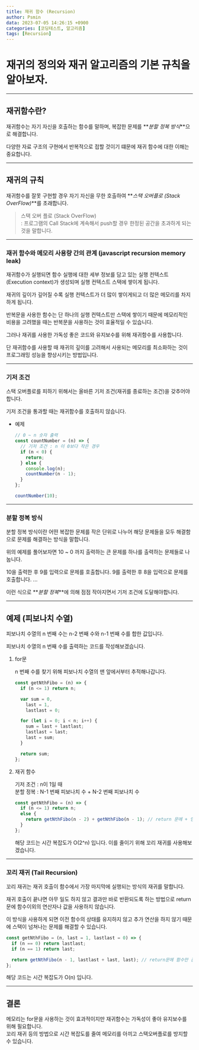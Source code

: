```yaml
---
title: 재귀 함수 (Recursion)
author: Psmin
data: 2023-07-05 14:26:15 +0900
categories: [코딩테스트, 알고리즘]
tags: [Recursion]
---
```


# 재귀의 정의와 재귀 알고리즘의 기본 규칙을 알아보자.

---

## 재귀함수란?

재귀함수는 자기 자신을 호출하는 함수를 말하며, 복잡한 문제를 **_분할 정복 방식_**으로 해결합니다.

다양한 자료 구조의 구현에서 반복적으로 접할 것이기 떄문에 재귀 함수에 대한 이해는 중요합니다.

---

## 재귀의 규칙

재귀함수를 잘못 구현할 경우 자기 자신을 무한 호출하여 **_스택 오버플로 (Stack OverFlow)_**를 초래합니다.

> 스택 오버 플로 (Stack OverFlow)  
> : 프로그램의 Call Stack에 계속해서 push할 경우 한정된 공간을 초과하게 되는 것을 말합니다.

---

### 재귀 함수와 메모리 사용량 간의 관계 (javascript recursion memory leak)

재귀함수가 실행되면 함수 실행에 대한 세부 정보를 담고 있는 실행 컨텍스트 (Execution context)가 생성되며 실행 컨텍스트 스택에 쌓이게 됩니다.

재귀의 깊이가 깊어질 수록 실행 컨텍스트가 더 많이 쌓이게되고 더 많은 메모리를 차지하게 됩니다.

반복문을 사용한 함수는 단 하나의 실행 컨텍스트만 스택에 쌓이기 때문에 메모리적인 비용을 고려했을 때는 반복문을 사용하는 것이 효율적일 수 있습니다.

그러나 재귀를 사용한 가독성 좋은 코드와 유지보수를 위해 재귀함수를 사용합니다.

단 재귀함수를 사용할 때 재귀의 깊이를 고려해서 사용되는 메모리를 최소화하는 것이 프로그래밍 성능을 향상시키는 방법입니다.

---

### 기저 조건

스택 오버플로를 피하기 위해서는 올바른 기저 조건(재귀를 종료하는 조건)을 갖추어야 합니다.

기저 조건을 통과할 때는 재귀함수를 호출하지 않습니다.

- 예제

  ```js
  // 0 ~ n 숫자 출력
  const countNumber = (n) => {
    // 기저 조건 : n 이 0보다 작은 경우
    if (n < 0) {
      return;
    } else {
      console.log(n);
      countNumber(n - 1);
    }
  };

  countNumber(10);
  ```

---

### 분할 정복 방식

분할 정복 방식이란 어떤 복잡한 문제를 작은 단위로 나누어 해당 문제들을 모두 해결함으로 문제를 해결하는 방식을 말합니다.

위의 예제를 풀어보자면 10 ~ 0 까지 출력하는 큰 문제를 하나를 출력하는 문제들로 나눕니다.

10을 출력한 후 9를 입력으로 문제를 호출합니다.
9를 출력한 후 8을 입력으로 문제를 호출합니다.
...

이런 식으로 **_분할 정복_**에 의해 점점 작아지면서 기저 조건에 도달해야합니다.

---

## 예제 (피보나치 수열)

피보나치 수열의 n 번째 수는 n-2 번째 수와 n-1 번째 수를 합한 값입니다.

피보나치 수열의 n 번째 수를 출력하는 코드를 작성해보겠습니다.

1. for문

   n 번째 수를 찾기 위해 피보나치 수열의 맨 앞에서부터 추적해나갑니다.

   ```js
   const getNthFibo = (n) => {
     if (n <= 1) return n;

     var sum = 0,
       last = 1,
       lastlast = 0;

     for (let i = 0; i < n; i++) {
       sum = last + lastlast;
       lastlast = last;
       last = sum;
     }

     return sum;
   };
   ```

2. 재귀 함수

   기저 조건 : n이 1일 때  
   분할 정복 : N-1 번째 피보나치 수 + N-2 번째 피보나치 수

   ```js
   const getNthFibo = (n) => {
     if (n <= 1) return n;
     else {
       return getNthFibo(n - 2) + getNthFibo(n - 1); // return 문에 + 연산자 존재 일반 재귀
     }
   };
   ```

   해당 코드는 시간 복잡도가 O(2^n) 입니다. 이를 줄이기 위해 꼬리 재귀를 사용해보겠습니다.

---

### 꼬리 재귀 (Tail Recursion)

꼬리 재귀는 재귀 호출이 함수에서 가장 마지막에 실행되는 방식의 재귀를 말합니다.

재귀 호출이 끝나면 아무 일도 하지 않고 결과만 바로 반환되도록 하는 방법으로 return문에 함수이외의 연산자나 값을 사용하지 않습니다.

이 방식을 사용하게 되면 이전 함수의 상태를 유지하지 않고 추가 연산을 하지 않기 때문에 스택이 넘쳐나는 문제를 해결할 수 있습니다.

```js
const getNthFibo = (n, last = 1, lastlast = 0) => {
  if (n == 0) return lastlast;
  if (n == 1) return last;

  return getNthFibo(n - 1, lastlast + last, last); // return문에 함수만 존재 꼬리 재귀
};
```

해당 코드는 시간 복잡도가 O(n) 입니다.

---

## 결론

메모리는 for문을 사용하는 것이 효과적이지만 재귀함수는 가독성이 좋아 유지보수를 위해 필요합니다.  
꼬리 재귀 등의 방법으로 시간 복잡도를 줄여 메모리를 아끼고 스택오버플로를 방지할 수 있습니다.
